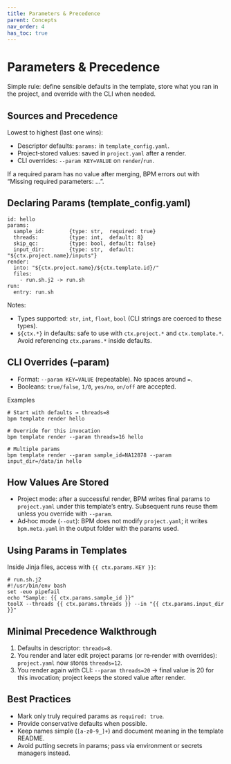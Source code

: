 ```yaml
---
title: Parameters & Precedence
parent: Concepts
nav_order: 4
has_toc: true
---
```


# Parameters & Precedence

Simple rule: define sensible defaults in the template, store what you ran in the project, and override with the CLI when needed.

## Sources and Precedence
Lowest to highest (last one wins):
- Descriptor defaults: `params:` in `template_config.yaml`.
- Project‑stored values: saved in `project.yaml` after a render.
- CLI overrides: `--param KEY=VALUE` on `render`/`run`.

If a required param has no value after merging, BPM errors out with “Missing required parameters: …”.

## Declaring Params (template_config.yaml)
```
id: hello
params:
  sample_id:        {type: str,  required: true}
  threads:          {type: int,  default: 8}
  skip_qc:          {type: bool, default: false}
  input_dir:        {type: str,  default: "${ctx.project.name}/inputs"}
render:
  into: "${ctx.project.name}/${ctx.template.id}/"
  files:
    - run.sh.j2 -> run.sh
run:
  entry: run.sh
```

Notes:
- Types supported: `str`, `int`, `float`, `bool` (CLI strings are coerced to these types).
- `${ctx.*}` in defaults: safe to use with `ctx.project.*` and `ctx.template.*`. Avoid referencing `ctx.params.*` inside defaults.

## CLI Overrides (–param)
- Format: `--param KEY=VALUE` (repeatable). No spaces around `=`.
- Booleans: `true/false`, `1/0`, `yes/no`, `on/off` are accepted.

Examples
```
# Start with defaults → threads=8
bpm template render hello

# Override for this invocation
bpm template render --param threads=16 hello

# Multiple params
bpm template render --param sample_id=NA12878 --param input_dir=/data/in hello
```

## How Values Are Stored
- Project mode: after a successful render, BPM writes final params to `project.yaml` under this template’s entry. Subsequent runs reuse them unless you override with `--param`.
- Ad‑hoc mode (`--out`): BPM does not modify `project.yaml`; it writes `bpm.meta.yaml` in the output folder with the params used.

## Using Params in Templates
Inside Jinja files, access with `{{ ctx.params.KEY }}`:
```
# run.sh.j2
#!/usr/bin/env bash
set -euo pipefail
echo "Sample: {{ ctx.params.sample_id }}"
toolX --threads {{ ctx.params.threads }} --in "{{ ctx.params.input_dir }}"
```

## Minimal Precedence Walkthrough
1) Defaults in descriptor: `threads=8`.
2) You render and later edit project params (or re‑render with overrides): `project.yaml` now stores `threads=12`.
3) You render again with CLI: `--param threads=20` → final value is 20 for this invocation; project keeps the stored value after render.

## Best Practices
- Mark only truly required params as `required: true`.
- Provide conservative defaults when possible.
- Keep names simple (`[a-z0-9_]+`) and document meaning in the template README.
- Avoid putting secrets in params; pass via environment or secrets managers instead.
